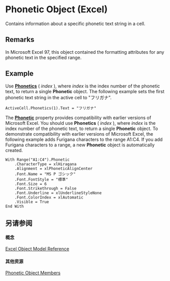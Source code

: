 
# Phonetic Object (Excel)

Contains information about a specific phonetic text string in a cell.


## Remarks

 In Microsoft Excel 97, this object contained the formatting attributes for any phonetic text in the specified range.


## Example

Use  **[Phonetics](fdc05b76-b574-63ec-045a-42fdcfae8a9e.md)** ( _index_ ), where _index_ is the index number of the phonetic text, to return a single **Phonetic** object. The following example sets the first phonetic text string in the active cell to "フリガナ".


```
ActiveCell.Phonetics(1).Text = "フリガナ"
```

The  **[Phonetic](9c6d1d83-b215-d60d-f78f-68e521e25368.md)** property provides compatibility with earlier versions of Microsoft Excel. You should use **Phonetics** ( _index_ ), where _index_ is the index number of the phonetic text, to return a single **Phonetic** object. To demonstrate compatibility with earlier versions of Microsoft Excel, the following example adds Furigana characters to the range A1:C4. If you add Furigana characters to a range, a new **Phonetic** object is automatically created.




```
With Range("A1:C4").Phonetic 
    .CharacterType = xlHiragana 
    .Alignment = xlPhoneticAlignCenter 
    .Font.Name = "MS P ゴシック" 
    .Font.FontStyle = "標準" 
    .Font.Size = 6 
    .Font.Strikethrough = False 
    .Font.Underline = xlUnderlineStyleNone 
    .Font.ColorIndex = xlAutomatic 
    .Visible = True 
End With
```


## 另请参阅


#### 概念


[Excel Object Model Reference](11ea8598-8a20-92d5-f98b-0da04263bf2c.md)
#### 其他资源


[Phonetic Object Members](http://msdn.microsoft.com/library/4875c308-cfdb-6427-997c-35f7d919efab%28Office.15%29.aspx)